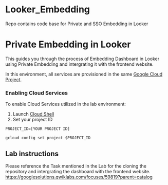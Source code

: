 # Looker_Embedding
Repo contains code base for Private and SSO  Embedding in Looker

# Private Embedding in Looker

This guides you through the process of Embedding Dashboard in Looker using Private Embedding and intergrating it with the frontend website.

In this environment, all services are provisioned in the same [Google Cloud Project](https://cloud.google.com/storage/docs/projects). 

### Enabling Cloud Services

To enable Cloud Services utilized in the lab environment:

1. Launch [Cloud Shell](https://cloud.google.com/shell/docs/launching-cloud-shell)
2. Set your project ID
```
PROJECT_ID=[YOUR PROJECT ID]

gcloud config set project $PROJECT_ID
```

## Lab instructions

Please reference the Task mentioned in the Lab for the cloning the repository and intergrating the dashboard with the frontend website.
https://googlesolutions.qwiklabs.com/focuses/59819?parent=catalog